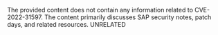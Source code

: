 The provided content does not contain any information related to CVE-2022-31597. The content primarily discusses SAP security notes, patch days, and related resources.
UNRELATED